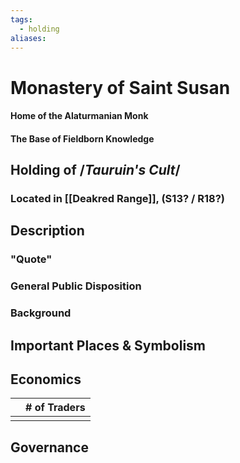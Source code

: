 ```yaml
---
tags:
  - holding
aliases:
---
```

# Monastery of Saint Susan
#### Home of the Alaturmanian Monk
#### The Base of Fieldborn Knowledge
## Holding of /*Tauruin's Cult*/
### Located in [[Deakred Range]], (S13? / R18?)
## Description
### "Quote"

### General Public Disposition

### Background
## Important Places & Symbolism

## Economics
|     | # of Traders |
| --- | ------------ |
|     |              |

## Governance
